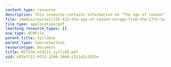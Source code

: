 ```yaml
---
content_type: resource
description: This resource contains information on "The age of reason".
file: /media/courses/21h-433-the-age-of-reason-europe-from-the-17th-to-the-early-19th-centuries-spring-2011/e92e7f219f3132963460c521d2c2655e_MIT21H_433S11_sylls05.pdf
file_type: application/pdf
learning_resource_types: []
ocw_type: OCWFile
parent_title: Syllabus
parent_type: CourseSection
resourcetype: Document
title: MIT21H_433S11_sylls05.pdf
uid: e92e7f21-9f31-3296-3460-c521d2c2655e
---
```

